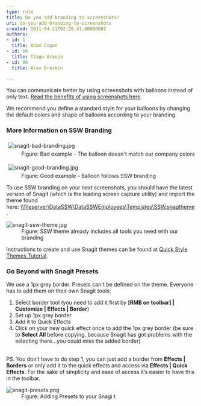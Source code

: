```yaml
---
type: rule
title: Do you add branding to screenshots?
uri: do-you-add-branding-to-screenshots
created: 2011-04-21T02:28:41.0000000Z
authors:
- id: 1
  title: Adam Cogan
- id: 16
  title: Tiago Araujo
- id: 96
  title: Alex Breskin

---
```




<span class='intro'> <p>You can communicate better by using screenshots with balloons instead of only text. <a href="/Pages/HowToUseBalloons.aspx">Read the benefits of using screenshots here</a>.</p><p>We recommend you define a standard style for your balloons by changing the default colors and shape of balloons according to your branding.</p><h3 class="ssw15-rteElement-H3">More Information on SSW Branding<br></h3><dl class="badImage"><dt> <img src="/PublishingImages/snagit-bad-branding.jpg" alt="snagit-bad-branding.jpg" style="margin&#58;5px;" /> </dt><dd>Figure&#58; Bad example - The&#160;balloon doesn't match our company&#160;colors</dd></dl><dl class="goodImage"><dt>  <img src="/PublishingImages/snagit-good-branding.jpg" alt="snagit-good-branding.jpg" data-pin-nopin="true" style="margin&#58;5px;" /><br></dt><dd>Figure&#58; Good example - Balloon follows SSW branding<br></dd></dl> </span>

<p class="ssw15-rteElement-P">To use SSW branding on your next screenshots, you should have the latest version of Snagit (which is the leading screen capture utility) and import the theme found here&#58;&#160;<a href="file&#58;//fileserver/DataSSW/DataSSWEmployees/Templates/SSW.snagtheme">\\fileserver\DataSSW\DataSSWEmployees\Templates\SSW.snagtheme</a>.<br></p><dl class="image"><dt><img src="/PublishingImages/snagit-ssw-theme.jpg" alt="snagit-ssw-theme.jpg" /></dt><dd>Figure&#58; SSW theme already includes all tools you need with our branding</dd> </dl><p>Instructions to create and use Snagit themes can be found at <a href="https&#58;//www.techsmith.com/tutorial-snagit-13-quick-style-themes.html?utm_source=product&amp;utm_medium=snagit&amp;utm_campaign=sw13">Quick Style Themes Tutorial</a>.<br></p><h3 class="ssw15-rteElement-H3">Go Beyond with Snagit Presets<br></h3><p>We use a&#160;1px grey border. Presets can't be defined on the theme. Everyone has to add them on their own Snagit tools&#58;</p><ol><li>Select border tool (you need to add it first by <strong>[RMB on toolbar] | Customize | Effects | Border</strong>)</li><li>Set up 1px grey border<br></li><li>Add it to Quick Effects</li><li>Click on your new quick effect once to add the 1px grey border (be sure to <strong>Select All </strong>before copying, because Snagit has got problems with the selecting there…you could miss the added border)</li></ol><p> 
   <br>PS.&#160;You don’t have to do step 1, you can just add a border from <b>Effects | Borders</b> or only add it to the quick effects and access via <b>Effects | Quick Effects</b>. For the sake of simplicity and ease of access&#160;it’s easier to have this in the toolbar.</p><dl class="image"><dt> <img src="/PublishingImages/snagit-presets.png" alt="snagit-presets.png" /> </dt><dd>Figure&#58; Adding Presets to your Snagi t<br><br></dd></dl>


